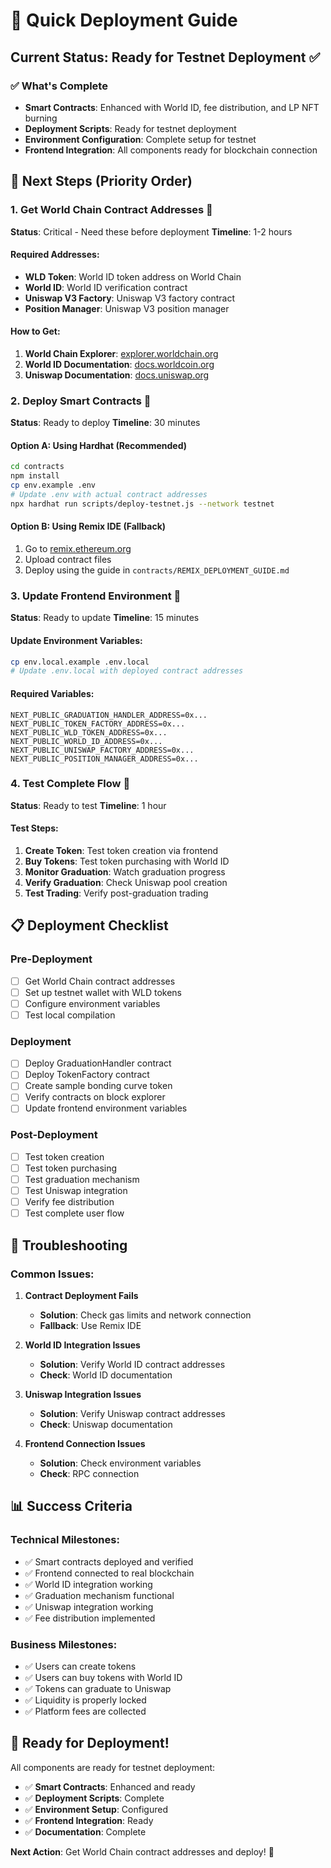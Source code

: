 # 🚀 Quick Deployment Guide

## **Current Status: Ready for Testnet Deployment** ✅

### **✅ What's Complete**
- **Smart Contracts**: Enhanced with World ID, fee distribution, and LP NFT burning
- **Deployment Scripts**: Ready for testnet deployment
- **Environment Configuration**: Complete setup for testnet
- **Frontend Integration**: All components ready for blockchain connection

## **🎯 Next Steps (Priority Order)**

### **1. Get World Chain Contract Addresses** 🔗
**Status**: Critical - Need these before deployment
**Timeline**: 1-2 hours

#### **Required Addresses:**
- **WLD Token**: World ID token address on World Chain
- **World ID**: World ID verification contract
- **Uniswap V3 Factory**: Uniswap V3 factory contract
- **Position Manager**: Uniswap V3 position manager

#### **How to Get:**
1. **World Chain Explorer**: [explorer.worldchain.org](https://explorer.worldchain.org)
2. **World ID Documentation**: [docs.worldcoin.org](https://docs.worldcoin.org)
3. **Uniswap Documentation**: [docs.uniswap.org](https://docs.uniswap.org)

### **2. Deploy Smart Contracts** 🚀
**Status**: Ready to deploy
**Timeline**: 30 minutes

#### **Option A: Using Hardhat (Recommended)**
```bash
cd contracts
npm install
cp env.example .env
# Update .env with actual contract addresses
npx hardhat run scripts/deploy-testnet.js --network testnet
```

#### **Option B: Using Remix IDE (Fallback)**
1. Go to [remix.ethereum.org](https://remix.ethereum.org)
2. Upload contract files
3. Deploy using the guide in `contracts/REMIX_DEPLOYMENT_GUIDE.md`

### **3. Update Frontend Environment** 🔧
**Status**: Ready to update
**Timeline**: 15 minutes

#### **Update Environment Variables:**
```bash
cp env.local.example .env.local
# Update .env.local with deployed contract addresses
```

#### **Required Variables:**
```env
NEXT_PUBLIC_GRADUATION_HANDLER_ADDRESS=0x...
NEXT_PUBLIC_TOKEN_FACTORY_ADDRESS=0x...
NEXT_PUBLIC_WLD_TOKEN_ADDRESS=0x...
NEXT_PUBLIC_WORLD_ID_ADDRESS=0x...
NEXT_PUBLIC_UNISWAP_FACTORY_ADDRESS=0x...
NEXT_PUBLIC_POSITION_MANAGER_ADDRESS=0x...
```

### **4. Test Complete Flow** 🧪
**Status**: Ready to test
**Timeline**: 1 hour

#### **Test Steps:**
1. **Create Token**: Test token creation via frontend
2. **Buy Tokens**: Test token purchasing with World ID
3. **Monitor Graduation**: Watch graduation progress
4. **Verify Graduation**: Check Uniswap pool creation
5. **Test Trading**: Verify post-graduation trading

## **📋 Deployment Checklist**

### **Pre-Deployment**
- [ ] Get World Chain contract addresses
- [ ] Set up testnet wallet with WLD tokens
- [ ] Configure environment variables
- [ ] Test local compilation

### **Deployment**
- [ ] Deploy GraduationHandler contract
- [ ] Deploy TokenFactory contract
- [ ] Create sample bonding curve token
- [ ] Verify contracts on block explorer
- [ ] Update frontend environment variables

### **Post-Deployment**
- [ ] Test token creation
- [ ] Test token purchasing
- [ ] Test graduation mechanism
- [ ] Test Uniswap integration
- [ ] Verify fee distribution
- [ ] Test complete user flow

## **🔧 Troubleshooting**

### **Common Issues:**
1. **Contract Deployment Fails**
   - **Solution**: Check gas limits and network connection
   - **Fallback**: Use Remix IDE

2. **World ID Integration Issues**
   - **Solution**: Verify World ID contract addresses
   - **Check**: World ID documentation

3. **Uniswap Integration Issues**
   - **Solution**: Verify Uniswap contract addresses
   - **Check**: Uniswap documentation

4. **Frontend Connection Issues**
   - **Solution**: Check environment variables
   - **Check**: RPC connection

## **📊 Success Criteria**

### **Technical Milestones:**
- ✅ Smart contracts deployed and verified
- ✅ Frontend connected to real blockchain
- ✅ World ID integration working
- ✅ Graduation mechanism functional
- ✅ Uniswap integration working
- ✅ Fee distribution implemented

### **Business Milestones:**
- ✅ Users can create tokens
- ✅ Users can buy tokens with World ID
- ✅ Tokens can graduate to Uniswap
- ✅ Liquidity is properly locked
- ✅ Platform fees are collected

## **🎯 Ready for Deployment!**

All components are ready for testnet deployment:

- ✅ **Smart Contracts**: Enhanced and ready
- ✅ **Deployment Scripts**: Complete
- ✅ **Environment Setup**: Configured
- ✅ **Frontend Integration**: Ready
- ✅ **Documentation**: Complete

**Next Action**: Get World Chain contract addresses and deploy! 🚀










